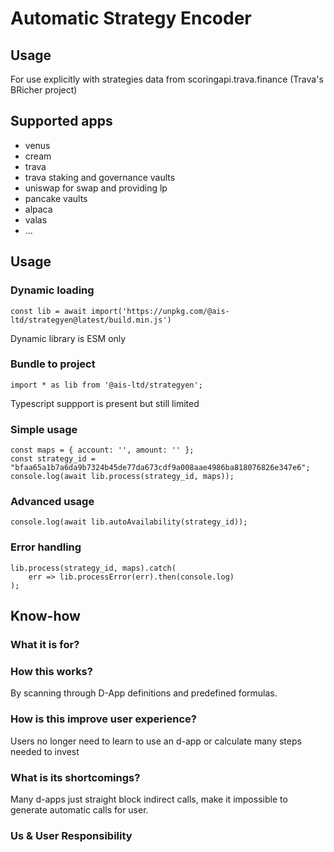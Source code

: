 # Automatic Strategy Encoder

## Usage
For use explicitly with strategies data from scoringapi.trava.finance (Trava's BRicher project)

## Supported apps
- venus
- cream
- trava
- trava staking and governance vaults
- uniswap for swap and providing lp
- pancake vaults
- alpaca
- valas
- ...

## Usage

### Dynamic loading
```
const lib = await import('https://unpkg.com/@ais-ltd/strategyen@latest/build.min.js')
```
Dynamic library is ESM only

### Bundle to project
```
import * as lib from '@ais-ltd/strategyen';
```
Typescript suppport is present but still limited

### Simple usage
```
const maps = { account: '', amount: '' };
const strategy_id = "bfaa65a1b7a6da9b7324b45de77da673cdf9a008aae4986ba818076826e347e6";
console.log(await lib.process(strategy_id, maps));
```

### Advanced usage
```
console.log(await lib.autoAvailability(strategy_id));
```

### Error handling
```
lib.process(strategy_id, maps).catch(
    err => lib.processError(err).then(console.log)
);
```

## Know-how

### What it is for?


### How this works?
By scanning through D-App definitions and predefined formulas.

### How is this improve user experience?
Users no longer need to learn to use an d-app or calculate many steps needed to invest

### What is its shortcomings?
Many d-apps just straight block indirect calls, make it impossible to generate automatic calls for user.

### Us & User Responsibility
